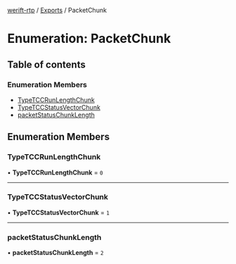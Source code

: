 [werift-rtp](../README.md) / [Exports](../modules.md) / PacketChunk

# Enumeration: PacketChunk

## Table of contents

### Enumeration Members

- [TypeTCCRunLengthChunk](PacketChunk.md#typetccrunlengthchunk)
- [TypeTCCStatusVectorChunk](PacketChunk.md#typetccstatusvectorchunk)
- [packetStatusChunkLength](PacketChunk.md#packetstatuschunklength)

## Enumeration Members

### TypeTCCRunLengthChunk

• **TypeTCCRunLengthChunk** = ``0``

___

### TypeTCCStatusVectorChunk

• **TypeTCCStatusVectorChunk** = ``1``

___

### packetStatusChunkLength

• **packetStatusChunkLength** = ``2``
